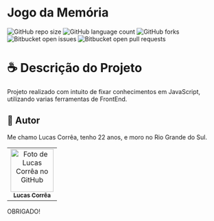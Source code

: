 # Jogo da Memória

![GitHub repo size](https://img.shields.io/github/repo-size/correa0105/JogoDaMemoria?style=for-the-badge)
![GitHub language count](https://img.shields.io/github/languages/count/correa0105/JogoDaMemoria?style=for-the-badge)
![GitHub forks](https://img.shields.io/github/forks/correa0105/JogoDaMemoria?style=for-the-badge)
![Bitbucket open issues](https://img.shields.io/bitbucket/issues/correa0105/JogoDaMemoria?style=for-the-badge)
![Bitbucket open pull requests](https://img.shields.io/bitbucket/pr-raw/correa0105/JogoDaMemoria?style=for-the-badge)

# ☕ Descrição do Projeto

Projeto realizado com intuito de fixar conhecimentos em JavaScript, utilizando varias ferramentas de FrontEnd.

## 🤝 Autor

Me chamo Lucas Corrêa, tenho 22 anos, e moro no Rio Grande do Sul.

<table>
  <tr>
    <td align="center">
      <a href="https://www.linkedin.com/in/correalucas0105/">
        <img src="https://media-exp1.licdn.com/dms/image/C4D03AQH5e4dHCNg-lA/profile-displayphoto-shrink_200_200/0/1656952608892?e=1664409600&v=beta&t=I5TvYIy4Bs9zaQYMGjhgjBxbcS2jwh3ubYGcJU3boLk" width="100px;" alt="Foto de Lucas Corrêa no GitHub"/><br>
        <sub>
            <b>Lucas Corrêa</b>
        </sub>
      </a>
    </td>
</table>

OBRIGADO!

